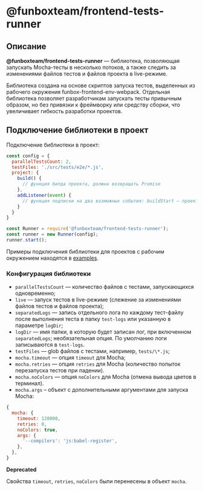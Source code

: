 # @funboxteam/frontend-tests-runner

## Описание

**@funboxteam/frontend-tests-runner** — библиотека, позволяющая запускать Mocha-тесты в несколько потоков, а также следить за изменениями файлов тестов и файлов проекта в live-режиме.

Библиотека создана на основе скриптов запуска тестов, выделенных из рабочего окружения funbox-frontend-env-webpack. Отдельная библиотека позволяет разработчикам запускать тесты привычным образом, но без привязки к фреймворку или средству сборки, что увеличивает гибкость разработки проектов.

## Подключение библиотеки в проект

Подключение библиотеки в проект:

```javascript
const config = {
  parallelTestsCount: 2,
  testFiles: './src/tests/e2e/*.js',
  project: {
    build() {
      // функция билда проекта, должна возвращать Promise
    },
    addListener(event) {
      // функция подписки на два возможных события: buildStart — проект начал собираться, buildFinish — проект закончил собираться; нужно для live-тестов
    }
  }
}

const Runner = require('@funboxteam/frontend-tests-runner');
const runner = new Runner(config);
runner.start();
```

Примеры подключения библиотеки для проектов с рабочим окружением находятся в [examples](./examples).

### Конфигурация библиотеки

* `parallelTestsCount` — количество файлов с тестами, запускающихся одновременно;
* `live`  — запуск тестов в live-режиме (слежение за изменениями файлов тестов и файлов проекта);
* `separatedLogs` — запись отдельного лога по каждому тест-файлу после выполнения теста в папку `test-logs` или указанную в параметре `logDir`;
* `logDir` — имя папки, в которую будет записан лог, при включенном `separatedLogs`; необязательная опция. По умолчанию логи записываются в `test-logs`.
* `testFiles` — glob файлов с тестами, например, `tests/\*.js`;
* `mocha.timeout` — опция `timeout` для Mocha;
* `mocha.retries` — опция `retries` для Mocha (количество попыток перезапуска тестов при падении).
* `mocha.noColors` — опция `noColors` для Mocha (отмена вывода цветов в терминал).
* `mocha.args` – объект с дополнительными аргументами для запуска Mocha:

```javascript
{
  mocha: {
    timeout: 120000,
    retries: 0,
    noColors: true,
    args: {
      '--compilers': 'js:babel-register',
    },
  },
}
```
**Deprecated**

Свойства `timeout`, `retries`, `noColors` были перенесены в объект `mocha`.
